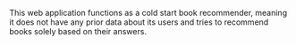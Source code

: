 This web application functions as a cold start book recommender, meaning it does not have any prior data about its users and tries to recommend books solely based on their answers.